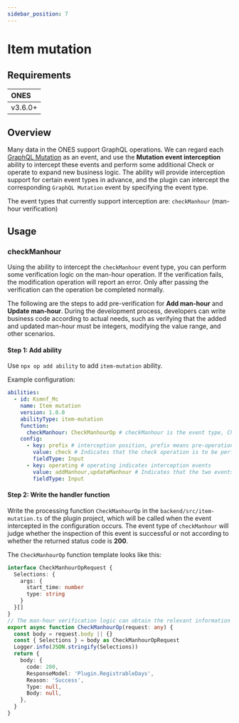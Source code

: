 ```yaml
---
sidebar_position: 7
---
```


# Item mutation

## Requirements

| ONES    |
| :------ |
| v3.6.0+ |

## Overview

Many data in the ONES support GraphQL operations. We can regard each [GraphQL Mutation](https://graphql.org/learn/queries/) as an event, and use the **Mutation event interception** ability to intercept these events and perform some additional Check or operate to expand new business logic. The ability will provide interception support for certain event types in advance, and the plugin can intercept the corresponding `GraphQL Mutation` event by specifying the event type.

The event types that currently support interception are: `checkManhour` (man-hour verification)

## Usage

### checkManhour

Using the ability to intercept the `checkManhour` event type, you can perform some verification logic on the man-hour operation. If the verification fails, the modification operation will report an error. Only after passing the verification can the operation be completed normally.

The following are the steps to add pre-verification for **Add man-hour** and **Update man-hour**. During the development process, developers can write business code according to actual needs, such as verifying that the added and updated man-hour must be integers, modifying the value range, and other scenarios.

#### Step 1: Add ability

Use `npx op add ability` to add `item-mutation` ability.

Example configuration:

```yaml title="/config/plugin.yaml"
abilities:
  - id: Ksmnf_Mc
    name: Item mutation
    version: 1.0.0
    abilityType: item-mutation
    function:
      checkManhour: CheckManhourOp # checkManhour is the event type, CheckManhourOp is the processing function
    config:
      - key: prefix # interception position, prefix means pre-operation
        value: check # Indicates that the check operation is to be performed
        fieldType: Input
      - key: operating # operating indicates interception events
        value: addManhour,updateManhour # Indicates that the two events addManhour and updateManhour are to be intercepted
        fieldType: Input
```

#### Step 2: Write the handler function

Write the processing function `CheckManhourOp` in the `backend/src/item-mutation.ts` of the plugin project, which will be called when the event intercepted in the configuration occurs. The event type of `checkManhour` will judge whether the inspection of this event is successful or not according to whether the returned status code is **200**.

The `CheckManhourOp` function template looks like this:

```typescript title="backend/src/item-mutation.ts"
interface CheckManhourOpRequest {
  Selections: {
    args: {
      start_time: number
      type: string
    }
  }[]
}
// The man-hour verification logic can obtain the relevant information of this request from Selections
export async function CheckManhourOp(request: any) {
  const body = request.body || {}
  const { Selections } = body as CheckManhourOpRequest
  Logger.info(JSON.stringify(Selections))
  return {
    body: {
      code: 200,
      ResponseModel: 'Plugin.RegistrableDays',
      Reason: 'Success',
      Type: null,
      Body: null,
    },
  }
}
```
